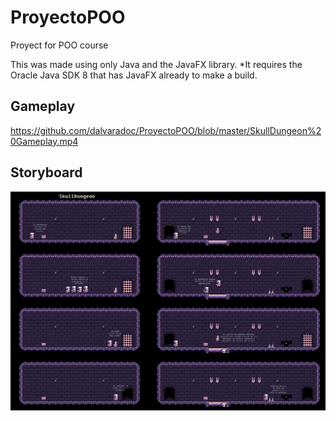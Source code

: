 # ProyectoPOO

Proyect for POO course

This was made using only Java and the JavaFX library.
*It requires the Oracle Java SDK 8 that has JavaFX already to make a build.

## Gameplay

https://github.com/dalvaradoc/ProyectoPOO/blob/master/SkullDungeon%20Gameplay.mp4

## Storyboard

![](https://github.com/dalvaradoc/ProyectoPOO/blob/master/StoryBoard.png)
